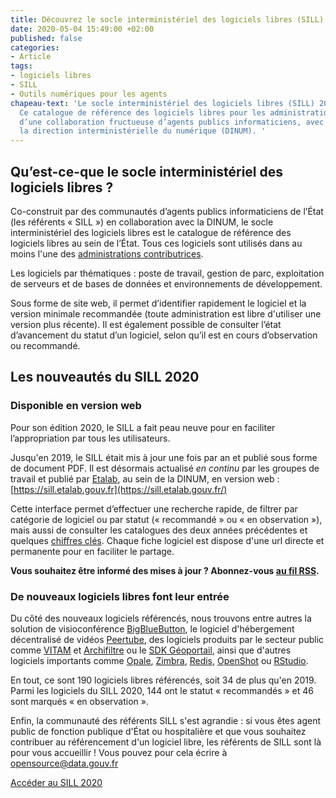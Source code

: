 ```yaml
---
title: Découvrez le socle interministériel des logiciels libres (SILL) 2020
date: 2020-05-04 15:49:00 +02:00
published: false
categories:
- Article
tags:
- logiciels libres
- SILL
- Outils numériques pour les agents
chapeau-text: 'Le socle interministériel des logiciels libres (SILL) 2020 est publié.
  Ce catalogue de référence des logiciels libres pour les administrations est le fruit
  d’une collaboration fructueuse d’agents publics informaticiens, avec l’appui de
  la direction interministérielle du numérique (DINUM). '
---
```


## Qu’est-ce-que le socle interministériel des logiciels libres ?

Co-construit par des communautés d’agents publics informaticiens de l’État (les référents « SILL ») en collaboration avec la DINUM, le socle interministériel des logiciels libres est le catalogue de référence des logiciels libres au sein de l’État. Tous ces logiciels sont utilisés dans au moins l'une des [administrations contributrices](https://sill.etalab.gouv.fr/fr/contributors).

Les logiciels par thématiques : poste de travail, gestion de parc, exploitation de serveurs et de bases de données et environnements de développement.

Sous forme de site web, il permet d’identifier rapidement le logiciel et la version minimale recommandée (toute administration est libre d'utiliser une version plus récente). Il est également possible de consulter l’état d’avancement du statut d’un logiciel, selon qu’il est en cours d’observation ou recommandé.

## Les nouveautés du SILL 2020

### Disponible en version web
Pour son édition 2020, le SILL a fait peau neuve pour en faciliter l’appropriation par tous les utilisateurs.

Jusqu'en 2019, le SILL était mis à jour une fois par an et publié sous forme de document PDF. Il est désormais actualisé *en continu* par les groupes de travail et publié par [Etalab](https://www.etalab.gouv.fr/), au sein de la DINUM, en version web : [https://sill.etalab.gouv.fr](https://sill.etalab.gouv.fr/)

Cette interface permet d’effectuer une recherche rapide, de filtrer par catégorie de logiciel ou par statut (« recommandé » ou « en observation »), mais aussi de consulter les catalogues des deux années précédentes et quelques [chiffres clés](https://sill.etalab.gouv.fr/fr/stats). Chaque fiche logiciel est dispose d'une url directe et permanente pour en faciliter le partage.

**Vous souhaitez être informé des mises à jour ? Abonnez-vous [au fil RSS](https://sill.etalab.gouv.fr/updates.xml).**

### De nouveaux logiciels libres font leur entrée
Du côté des nouveaux logiciels référencés, nous trouvons entre autres la solution de visioconférence [BigBlueButton](https://sill.etalab.gouv.fr/en/software?id=196), le logiciel d'hébergement décentralisé de vidéos [Peertube](https://sill.etalab.gouv.fr/en/software?id=197), des logiciels produits par le secteur public comme [VITAM](https://sill.etalab.gouv.fr/en/software?id=194) et [Archifiltre](https://sill.etalab.gouv.fr/en/software?id=185) ou le [SDK Géoportail](https://sill.etalab.gouv.fr/fr/software?id=201), ainsi que d'autres logiciels importants comme [Opale](https://sill.etalab.gouv.fr/fr/software?id=195), [Zimbra](https://sill.etalab.gouv.fr/fr/software?id=202), [Redis](https://sill.etalab.gouv.fr/en/software?id=184), [OpenShot](https://sill.etalab.gouv.fr/en/software?id=193) ou [RStudio](https://sill.etalab.gouv.fr/en/software?id=182).

En tout, ce sont 190 logiciels libres référencés, soit 34 de plus qu'en 2019. Parmi les logiciels du SILL 2020, 144 ont le statut « recommandés » et 46 sont marqués « en observation ».

Enfin, la communauté des référents SILL s'est agrandie : si vous êtes agent public de fonction publique d'État ou hospitalière et que vous souhaitez contribuer au référencement d'un logiciel libre, les référents de SILL sont là pour vous accueillir ! Vous pouvez pour cela écrire à [opensource@data.gouv.fr](mailto:opensource@data.gouv.fr)

<a href="https://sill.etalab.gouv.fr" class="button">Accéder au SILL 2020</a></div>
